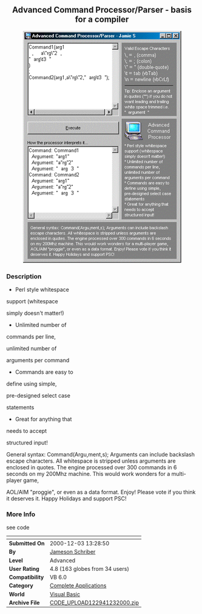 ﻿<div align="center">

## Advanced Command Processor/Parser \- basis for a compiler

<img src="PIC20001231337158038.gif">
</div>

### Description

* Perl style whitespace

support (whitespace

simply doesn't matter!)

* Unlimited number of

commands per line,

unlimited number of

arguments per command

* Commands are easy to

define using simple,

pre-designed select case

statements

* Great for anything that

needs to accept

structured input!

General syntax: Command(Argu,ment,s); Arguments can include backslash escape characters. All whitespace is stripped unless arguments are enclosed in quotes. The engine processed over 300 commands in 6 seconds on my 200Mhz machine. This would work wonders for a multi-player game,

AOL/AIM "proggie", or even as a data format. Enjoy! Please vote if you think it deserves it. Happy Holidays and support PSC!
 
### More Info
 
see code


<span>             |<span>
---                |---
**Submitted On**   |2000-12-03 13:28:50
**By**             |[Jameson Schriber](https://github.com/Planet-Source-Code/PSCIndex/blob/master/ByAuthor/jameson-schriber.md)
**Level**          |Advanced
**User Rating**    |4.8 (163 globes from 34 users)
**Compatibility**  |VB 6\.0
**Category**       |[Complete Applications](https://github.com/Planet-Source-Code/PSCIndex/blob/master/ByCategory/complete-applications__1-27.md)
**World**          |[Visual Basic](https://github.com/Planet-Source-Code/PSCIndex/blob/master/ByWorld/visual-basic.md)
**Archive File**   |[CODE\_UPLOAD122941232000\.zip](https://github.com/Planet-Source-Code/jameson-schriber-advanced-command-processor-parser-basis-for-a-compiler__1-13290/archive/master.zip)








